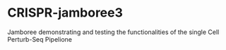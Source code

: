 # CRISPR-jamboree3
Jamboree demonstrating and testing the functionalities of the single Cell Perturb-Seq Pipelione
